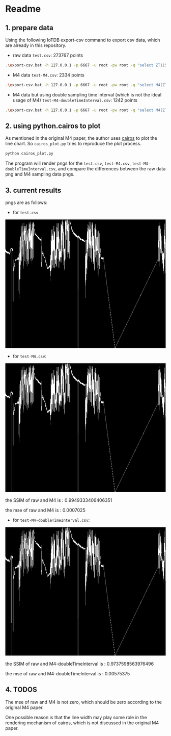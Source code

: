 # 

# Readme

## 1. prepare data

Using the following IoTDB export-csv command to export csv data, which are already in this repository.

-   raw data `test.csv`: 273767 points

```bash
.\export-csv.bat -h 127.0.0.1 -p 6667 -u root -pw root -q "select ZT11529 from root.group_69.`1701`" -tf timestamp -td . -linesPerFile 300000
```

-   M4 data `test-M4.csv`: 2334 points

```bash
.\export-csv.bat -h 127.0.0.1 -p 6667 -u root -pw root -q "select M4(ZT11529,'timeInterval'='208653','displayWindowBegin'='1591717867194','displayWindowEnd'='1591926520194') from root.group_69.`1701`" -tf timestamp -td .
```

-   M4 data but using double sampling time interval (which is not the ideal usage of M4) `test-M4-doubleTimeInterval.csv`: 1242 points

```bash
.\export-csv.bat -h 127.0.0.1 -p 6667 -u root -pw root -q "select M4(ZT11529,'timeInterval'='417306','displayWindowBegin'='1591717867194','displayWindowEnd'='1591926520194') from root.group_69.`1701`" -tf timestamp -td .
```

## 2. using python.cairos to plot

As mentioned in the original M4 paper, the author uses [cairos](https://github.com/pygobject/pycairo) to plot the line chart. So `cairos_plot.py` tries to reproduce the plot process.

```python
python cairos_plot.py
```

The program will render pngs for the `test.csv`, `test-M4.csv`, `test-M4-doubleTimeInterval.csv`, and compare the differences between the raw data png and M4 sampling data pngs.

## 3. current results

pngs are as follows:

-   for `test.csv`

![test](test.png)

-   for `test-M4.csv`:

![test-M4](test-M4.png)

the SSIM of raw and M4 is : 0.9949333406406351

the mse of raw and M4 is : 0.0007025

-   for `test-M4-doubleTimeInterval.csv`:

![test-M4-doubleTimeInterval](test-M4-doubleTimeInterval.png)

the SSIM of raw and M4-doubleTimeInterval is : 0.9737598563976496

the mse of raw and M4-doubleTimeInterval is : 0.00575375



## 4. TODOS

The mse of raw and M4 is not zero, which should be zero according to the original M4 paper.

One possible reason is that the line width may play some role in the rendering mechanism of cairos, which is not discussed in the original M4 paper.
